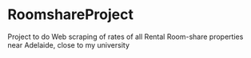 # RoomshareProject
Project to do Web scraping of rates of all Rental Room-share properties near Adelaide, close to my university 
